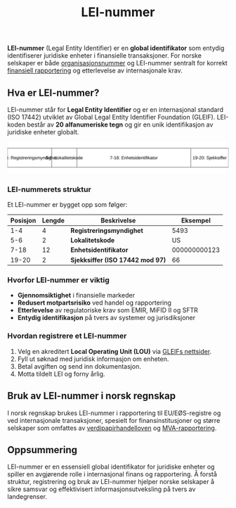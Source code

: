 ﻿---
title: "LEI-nummer"
seoTitle: "LEI-nummer"
description: '**LEI-nummer** (Legal Entity Identifier) er en **global identifikator** som entydig identifiserer juridiske enheter i finansielle transaksjoner. For norske sels...'
---

**LEI-nummer** (Legal Entity Identifier) er en **global identifikator** som entydig identifiserer juridiske enheter i finansielle transaksjoner. For norske selskaper er både [organisasjonsnummer](/blogs/regnskap/hva-er-organisasjonsnummer "Hva er Organisasjonsnummer? En Guide til Norske Foretaksregister") og LEI-nummer sentralt for korrekt [finansiell rapportering](/blogs/regnskap/bronnoysundregistrene "Hva er Brønnøysundregistrene? En Guide til Norges Registerforvalter") og etterlevelse av internasjonale krav.

## Hva er LEI-nummer?

LEI-nummer står for **Legal Entity Identifier** og er en internasjonal standard (ISO 17442) utviklet av Global Legal Entity Identifier Foundation (GLEIF). LEI-koden består av **20 alfanumeriske tegn** og gir en unik identifikasjon av juridiske enheter globalt.

![LEI-nummer struktur](lei-nummer-struktur.svg)

### LEI-nummerets struktur

Et LEI-nummer er bygget opp som følger:

| Posisjon | Lengde | Beskrivelse                       | Eksempel                         |
|----------|--------|-----------------------------------|----------------------------------|
| 1-4      | 4      | **Registreringsmyndighet**        | 5493                             |
| 5-6      | 2      | **Lokalitetskode**                | US                               |
| 7-18     | 12     | **Enhetsidentifikator**           | 000000000123                     |
| 19-20    | 2      | **Sjekksiffer (ISO 17442 mod 97)**| 66                               |

### Hvorfor LEI-nummer er viktig

* **Gjennomsiktighet** i finansielle markeder
* **Redusert motpartsrisiko** ved handel og rapportering
* **Etterlevelse** av regulatoriske krav som EMIR, MiFID II og SFTR
* **Entydig identifikasjon** på tvers av systemer og jurisdiksjoner

### Hvordan registrere et LEI-nummer

1. Velg en akreditert **Local Operating Unit (LOU)** via [GLEIFs nettsider](https://www.gleif.org).
2. Fyll ut søknad med juridisk informasjon om enheten.
3. Betal avgiften og send inn dokumentasjon.
4. Motta tildelt LEI og forny årlig.

## Bruk av LEI-nummer i norsk regnskap

I norsk regnskap brukes LEI-nummer i rapportering til EU/EØS-registre og ved internasjonale transaksjoner, spesielt for finansinstitusjoner og større selskaper som omfattes av [verdipapirhandelloven](/blogs/regnskap/hva-er-verdipapirhandelloven "Hva er Verdipapirhandelloven? En Guide til Regelverk for Verdipapirhandel") og [MVA-rapportering](/blogs/regnskap/hva-er-mva-registeret "Hva er MVA-Registeret? Krav og Prosess").

## Oppsummering

LEI-nummer er en essensiell global identifikator for juridiske enheter og spiller en avgjørende rolle i internasjonal finans og rapportering. Å forstå struktur, registrering og bruk av LEI-nummer hjelper norske selskaper å sikre samsvar og effektivisert informasjonsutveksling på tvers av landegrenser.










